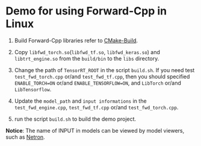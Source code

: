 # Demo for using Forward-Cpp in Linux

1. Build Forward-Cpp libraries refer to [CMake-Build](../../doc/en/usages/cmake_build.md).

2. Copy `libfwd_torch.so`(`libfwd_tf.so`, `libfwd_keras.so`) and `libtrt_engine.so` from the `build/bin` to the `libs` directory.

3. Change the path of `TensorRT_ROOT` in the script `build.sh`. If you need test `test_fwd_torch.cpp` or/and `test_fwd_tf.cpp`, then you should specified `ENABLE_TORCH=ON` or/and `ENABLE_TENSORFLOW=ON`, and `LibTorch` or/and `LibTensorflow`.

4. Update the `model_path` and `input informations` in the `test_fwd_engine.cpp`, `test_fwd_tf.cpp` or/and `test_fwd_torch.cpp`.

4. run the script `build.sh` to build the demo project.

**Notice**: The name of INPUT in models can be viewed by model viewers, such as [Netron](https://github.com/lutzroeder/Netron).
